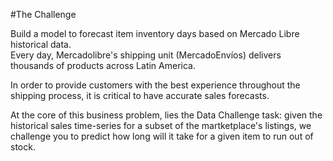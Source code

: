 #The Challenge

Build a model to forecast item inventory days based on Mercado Libre historical data.<br>
Every day, Mercadolibre's shipping unit (MercadoEnvíos) delivers thousands of products across Latin America.<br>

In order to provide customers with the best experience throughout the shipping process, it is critical to have accurate sales forecasts.<br>

At the core of this business problem, lies the Data Challenge task: given the historical sales time-series for a subset of the martketplace's listings, we challenge you to predict how long will it take for a given item to run out of stock.<br>

